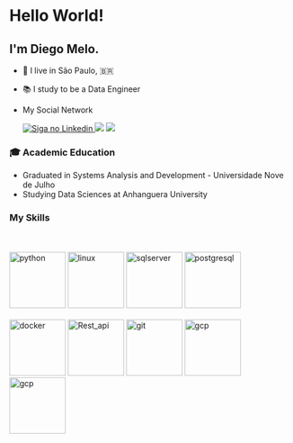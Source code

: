 
# Hello World!

## I'm Diego Melo.
- 📍  I live in São Paulo, 🇧🇷
- 📚 I study to be a Data Engineer
- My Social Network
  
  <a style="border-radius= 4px;" href="https://www.linkedin.com/in/diego-jesus-melo/"><img alt="Siga no Linkedin" src="https://img.shields.io/badge/LinkedIn-0077B5?style=for-the-badge&logo=linkedin&logoColor=white"> </a>
  <a style="border-radius= 4px;" href="https://wa.me/5511957866375"> <img src="https://img.shields.io/badge/WhatsApp-25D366?style=for-the-badge&logo=whatsapp&logoColor=white" /></a>
  <a style="border-radius= 4px;" href="mailto:diego-melo@uni9.edu.br"> <img src="https://img.shields.io/badge/Gmail-D14836?style=for-the-badge&logo=gmail&logoColor=white" /></a>


### :mortar_board: Academic Education
- Graduated in Systems Analysis and Development - Universidade Nove de Julho
- Studying Data Sciences at Anhanguera University


### My Skills
<br><br>
<img src="https://user-images.githubusercontent.com/25181517/183423507-c056a6f9-1ba8-4312-a350-19bcbc5a8697.png" alt="python" width="100" height="100" style="max-width:100%" />
<img src="https://github.com/marwin1991/profile-technology-icons/assets/76662862/2481dc48-be6b-4ebb-9e8c-3b957efe69fa" alt="linux" width="100" height="100" style="max-width:100%" />
<img src="https://github.com/marwin1991/profile-technology-icons/assets/19180175/3b371807-db7c-45b4-8720-c0cfc901680a" alt="sqlserver" width="100" height="100" style="max-width:100%;"/>
<img src="https://user-images.githubusercontent.com/25181517/117208740-bfb78400-adf5-11eb-97bb-09072b6bedfc.png" alt="postgresql" width="100" height="100" style="max-width:100%;"/>
<br><br>
<img src="https://user-images.githubusercontent.com/25181517/117207330-263ba280-adf4-11eb-9b97-0ac5b40bc3be.png" alt="docker" width="100" height="100" style="max-width:100%;"/>
<img src="https://user-images.githubusercontent.com/25181517/192107858-fe19f043-c502-4009-8c47-476fc89718ad.png" alt="Rest_api" width="100" style="max-width:100%;"/>
<img src="https://user-images.githubusercontent.com/25181517/192108372-f71d70ac-7ae6-4c0d-8395-51d8870c2ef0.png" alt="git" width="100" style="max-width:100%;"/>
<img src="https://user-images.githubusercontent.com/25181517/183911547-990692bc-8411-4878-99a0-43506cdb69cf.png" alt="gcp" width="100" style="max-width:100%;"/>
<img src="https://user-images.githubusercontent.com/25181517/183911544-95ad6ba7-09bf-4040-ac44-0adafedb9616.png" alt="gcp" width="100" style="max-width:100%;"/>
